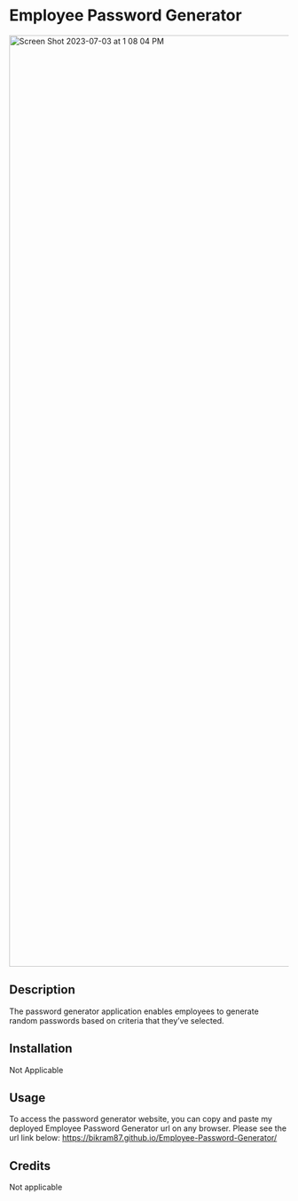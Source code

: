 # Employee Password Generator

<img width="1680" alt="Screen Shot 2023-07-03 at 1 08 04 PM" src="https://github.com/Bikram87/Employee-Password-Generator/assets/38511567/940c28eb-102e-4a92-81ae-31413d8aa077">

## Description

The password generator application enables employees to generate random passwords based on criteria that they’ve selected.

## Installation 

Not Applicable
 

## Usage

To access the password generator website, you can copy and paste my deployed Employee Password Generator url on any browser. Please see the url link below:
https://bikram87.github.io/Employee-Password-Generator/



## Credits

Not applicable
